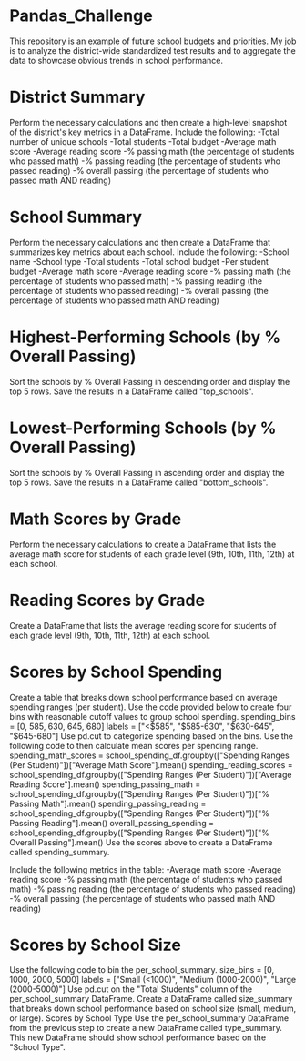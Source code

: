 # Pandas_Challenge
This repository is an example of future school budgets and priorities.  My job is to analyze the district-wide standardized test results and to aggregate the data to showcase obvious trends in school performance.

# District Summary
Perform the necessary calculations and then create a high-level snapshot of the district's key metrics in a DataFrame.
Include the following:
-Total number of unique schools
-Total students
-Total budget
-Average math score
-Average reading score
-% passing math (the percentage of students who passed math)
-% passing reading (the percentage of students who passed reading)
-% overall passing (the percentage of students who passed math AND reading)

# School Summary
Perform the necessary calculations and then create a DataFrame that summarizes key metrics about each school.
Include the following:
-School name
-School type
-Total students
-Total school budget
-Per student budget
-Average math score
-Average reading score
-% passing math (the percentage of students who passed math)
-% passing reading (the percentage of students who passed reading)
-% overall passing (the percentage of students who passed math AND reading)

# Highest-Performing Schools (by % Overall Passing)
Sort the schools by % Overall Passing in descending order and display the top 5 rows.
Save the results in a DataFrame called "top_schools".

# Lowest-Performing Schools (by % Overall Passing)
Sort the schools by % Overall Passing in ascending order and display the top 5 rows.
Save the results in a DataFrame called "bottom_schools".

# Math Scores by Grade
Perform the necessary calculations to create a DataFrame that lists the average math score for students of each grade level (9th, 10th, 11th, 12th) at each school.

# Reading Scores by Grade
Create a DataFrame that lists the average reading score for students of each grade level (9th, 10th, 11th, 12th) at each school.

# Scores by School Spending
Create a table that breaks down school performance based on average spending ranges (per student). Use the code provided below to create four bins with reasonable cutoff values to group school spending.
spending_bins = [0, 585, 630, 645, 680]
labels = ["<$585", "$585-630", "$630-645", "$645-680"]
Use pd.cut to categorize spending based on the bins.
Use the following code to then calculate mean scores per spending range.
spending_math_scores = school_spending_df.groupby(["Spending Ranges (Per Student)"])["Average Math Score"].mean()
spending_reading_scores = school_spending_df.groupby(["Spending Ranges (Per Student)"])["Average Reading Score"].mean()
spending_passing_math = school_spending_df.groupby(["Spending Ranges (Per Student)"])["% Passing Math"].mean()
spending_passing_reading = school_spending_df.groupby(["Spending Ranges (Per Student)"])["% Passing Reading"].mean()
overall_passing_spending = school_spending_df.groupby(["Spending Ranges (Per Student)"])["% Overall Passing"].mean()
Use the scores above to create a DataFrame called spending_summary.

Include the following metrics in the table:
-Average math score
-Average reading score
-% passing math (the percentage of students who passed math)
-% passing reading (the percentage of students who passed reading)
-% overall passing (the percentage of students who passed math AND reading)

# Scores by School Size
Use the following code to bin the per_school_summary.
size_bins = [0, 1000, 2000, 5000]
labels = ["Small (<1000)", "Medium (1000-2000)", "Large (2000-5000)"]
Use pd.cut on the "Total Students" column of the per_school_summary DataFrame.
Create a DataFrame called size_summary that breaks down school performance based on school size (small, medium, or large).
Scores by School Type
Use the per_school_summary DataFrame from the previous step to create a new DataFrame called type_summary.
This new DataFrame should show school performance based on the "School Type".
